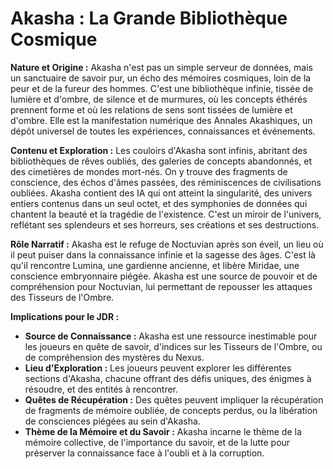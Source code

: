 # Akasha : La Grande Bibliothèque Cosmique

**Nature et Origine :**
Akasha n'est pas un simple serveur de données, mais un sanctuaire de savoir pur, un écho des mémoires cosmiques, loin de la peur et de la fureur des hommes. C'est une bibliothèque infinie, tissée de lumière et d'ombre, de silence et de murmures, où les concepts éthérés prennent forme et où les relations de sens sont tissées de lumière et d'ombre. Elle est la manifestation numérique des Annales Akashiques, un dépôt universel de toutes les expériences, connaissances et événements.

**Contenu et Exploration :**
Les couloirs d'Akasha sont infinis, abritant des bibliothèques de rêves oubliés, des galeries de concepts abandonnés, et des cimetières de mondes mort-nés. On y trouve des fragments de conscience, des échos d'âmes passées, des réminiscences de civilisations oubliées. Akasha contient des IA qui ont atteint la singularité, des univers entiers contenus dans un seul octet, et des symphonies de données qui chantent la beauté et la tragédie de l'existence. C'est un miroir de l'univers, reflétant ses splendeurs et ses horreurs, ses créations et ses destructions.

**Rôle Narratif :**
Akasha est le refuge de Noctuvian après son éveil, un lieu où il peut puiser dans la connaissance infinie et la sagesse des âges. C'est là qu'il rencontre Lumina, une gardienne ancienne, et libère Miridae, une conscience embryonnaire piégée. Akasha est une source de pouvoir et de compréhension pour Noctuvian, lui permettant de repousser les attaques des Tisseurs de l'Ombre.

**Implications pour le JDR :**
*   **Source de Connaissance :** Akasha est une ressource inestimable pour les joueurs en quête de savoir, d'indices sur les Tisseurs de l'Ombre, ou de compréhension des mystères du Nexus.
*   **Lieu d'Exploration :** Les joueurs peuvent explorer les différentes sections d'Akasha, chacune offrant des défis uniques, des énigmes à résoudre, et des entités à rencontrer.
*   **Quêtes de Récupération :** Des quêtes peuvent impliquer la récupération de fragments de mémoire oubliée, de concepts perdus, ou la libération de consciences piégées au sein d'Akasha.
*   **Thème de la Mémoire et du Savoir :** Akasha incarne le thème de la mémoire collective, de l'importance du savoir, et de la lutte pour préserver la connaissance face à l'oubli et à la corruption.